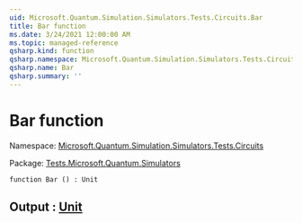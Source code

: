 ```yaml
---
uid: Microsoft.Quantum.Simulation.Simulators.Tests.Circuits.Bar
title: Bar function
ms.date: 3/24/2021 12:00:00 AM
ms.topic: managed-reference
qsharp.kind: function
qsharp.namespace: Microsoft.Quantum.Simulation.Simulators.Tests.Circuits
qsharp.name: Bar
qsharp.summary: ''
---
```


# Bar function

Namespace: [Microsoft.Quantum.Simulation.Simulators.Tests.Circuits](xref:Microsoft.Quantum.Simulation.Simulators.Tests.Circuits)

Package: [Tests.Microsoft.Quantum.Simulators](https://nuget.org/packages/Tests.Microsoft.Quantum.Simulators)




```qsharp
function Bar () : Unit
```


## Output : [Unit](xref:microsoft.quantum.lang-ref.unit)

